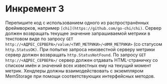 # Инкремент 3
Перепишите код с использованием одного из распространённых фреймворков, например `[chi](https://github.com/go-chi/chi)`.
Сервер должен возвращать текущее значение запрашиваемой метрики в текстовом виде по запросу `GET http://<АДРЕС_СЕРВЕРА>/value/<ТИП_МЕТРИКИ>/<ИМЯ_МЕТРИКИ>` (со статусом `http.StatusOK)`.
При попытке запроса неизвестной серверу метрики сервер должен возвращать `http.StatusNotFound`.
По запросу `GET http://<АДРЕС_СЕРВЕРА>/` сервер должен отдавать HTML-страничку со списком имён и значений всех известных ему на текущий момент метрик.
Хендлеры должны взаимодействовать с экземпляром MemStorage при помощи соответствующих интерфейсных методов.
